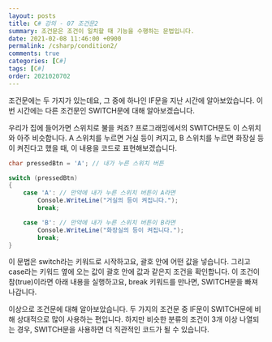 ```yaml
---
layout: posts
title: C# 강의 - 07 조건문2
summary: 조건문은 조건이 일치할 때 기능을 수행하는 문법입니다.
date: 2021-02-08 11:46:00 +0900
permalink: /csharp/condition2/
comments: true
categories: [C#]
tags: [C#]
order: 2021020702
---
```


조건문에는 두 가지가 있는데요, 그 중에 하나인 IF문을 지난 시간에 알아보았습니다. 이번 시간에는 다른 조건문인 SWITCH문에 대해 알아보겠습니다.

우리가 집에 들어가면 스위치로 불을 켜죠? 프로그래밍에서의 SWITCH문도 이 스위치와 아주 비슷합니다. A 스위치를 누르면 거실 등이 켜지고, B 스위치를 누르면 화장실 등이 켜진다고 했을 때, 이 내용을 코드로 표현해보겠습니다.

```cs
char pressedBtn = 'A'; // 내가 누른 스위치 버튼

switch (pressedBtn)
{
    case 'A': // 만약에 내가 누른 스위치 버튼이 A라면
        Console.WriteLine("거실의 등이 켜집니다.");
        break;

    case 'B': // 만약에 내가 누른 스위치 버튼이 B라면
        Console.WriteLine("화장실의 등이 켜집니다.");
        break;
}
```

이 문법은 switch라는 키워드로 시작하고요, 괄호 안에 어떤 값을 넣습니다. 그리고 case라는 키워드 옆에 오는 값이 괄호 안에 값과 같은지 조건을 확인합니다. 이 조건이 참(true)이라면 아래 내용을 실행하고요, break 키워드를 만나면, SWITCH문을 빠져나갑니다.

이상으로 조건문에 대해 알아보았습니다. 두 가지의 조건문 중 IF문이 SWITCH문에 비해 상대적으로 많이 사용하는 편입니다. 하지만 비슷한 분류의 조건이 3개 이상 나열되는 경우, SWITCH문을 사용하면 더 직관적인 코드가 될 수 있습니다.